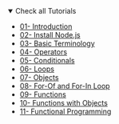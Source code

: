<details open style="margin-left: 33px">
<summary>Check all Tutorials</summary>

- [01- Introduction](./30DaysOfJavaScript/01-Introduction.md)
- [02- Install Node.js](./30DaysOfJavaScript/02-Installation.md)
- [03- Basic Terminology](./30DaysOfJavaScript/03-Basics.md)
- [04- Operators](./30DaysOfJavaScript/04-Operators.md)
- [05- Conditionals](./30DaysOfJavaScript/05-Conditionals.md)
- [06- Loops](./30DaysOfJavaScript/06-Loops.md)
- [07- Objects](./30DaysOfJavaScript/07-Objects.md)
- [08- For-Of and For-In Loop](./30DaysOfJavaScript/08-ForOfIn.md)
- [09- Functions](./30DaysOfJavaScript/09-Functions.md)
- [10- Functions with Objects](./30DaysOfJavaScript/10-FunctionObject.md)
- [11- Functional Programming](./30DaysOfJavaScript/11-Functional-Programming.md)

</details>